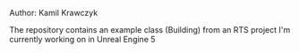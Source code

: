 Author: Kamil Krawczyk

The repository contains an example class (Building) from an RTS project I'm currently working on in Unreal Engine 5